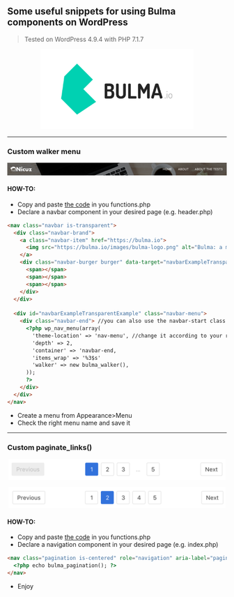 ## Some useful snippets for using Bulma components on WordPress

> Tested on WordPress 4.9.4 with PHP 7.1.7

<p align="center">
  <a href="https://bulma.io"><img src="https://raw.githubusercontent.com/jgthms/bulma/master/docs/images/bulma-banner.png" alt="Bulma: a Flexbox CSS framework" style="max-width:100%;" width="350" height="184"></a>
</p>

---
### Custom walker menu 

<p align="center">
  <img src="https://raw.githubusercontent.com/Nicuz/Bulma-WordPress/master/img/bulma_walker_navbar_end.png" style="max-width:100%;">
</p>

#### HOW-TO:
* Copy and paste [the code](https://github.com/Nicuz/Bulma-WordPress/blob/master/bulma_walker.php) in you functions.php
* Declare a navbar component in your desired page (e.g. header.php)
```html
<nav class="navbar is-transparent">
  <div class="navbar-brand">
    <a class="navbar-item" href="https://bulma.io">
      <img src="https://bulma.io/images/bulma-logo.png" alt="Bulma: a modern CSS framework based on Flexbox" width="112" height="28">
    </a>
    <div class="navbar-burger burger" data-target="navbarExampleTransparentExample">
      <span></span>
      <span></span>
      <span></span>
    </div>
  </div>

  <div id="navbarExampleTransparentExample" class="navbar-menu">
    <div class="navbar-end"> //you can also use the navbar-start class
      <?php wp_nav_menu(array(
        'theme-location' => 'nav-menu', //change it according to your register_nav_menus() function
        'depth' => 2,
        'container' => 'navbar-end,
        'items_wrap' => '%3$s'
        'walker' => new bulma_walker(),
      ));
      ?>
    </div>
  </div>
</nav>
```

* Create a menu from Appearance>Menu
* Check the right menu name and save it
---

### Custom paginate_links() 

<p align="center">
  <img src="https://raw.githubusercontent.com/Nicuz/Bulma-Wordpress/master/img/bulma_paginate_links_first_page.png" style="max-width:100%;" width="500" height="48">
</p>
<p align="center">
  <img src="https://raw.githubusercontent.com/Nicuz/Bulma-Wordpress/master/img/bulma_paginate_links.png" style="max-width:100%;" width="500" height="48">
</p>

#### HOW-TO:
* Copy and paste [the code](https://github.com/Nicuz/Bulma-Wordpress/blob/master/bulma_pagination.php) in you functions.php
* Declare a navigation component in your desired page (e.g. index.php)
```html
<nav class="pagination is-centered" role="navigation" aria-label="pagination">
  <?php echo bulma_pagination(); ?>
</nav>
```
* Enjoy
